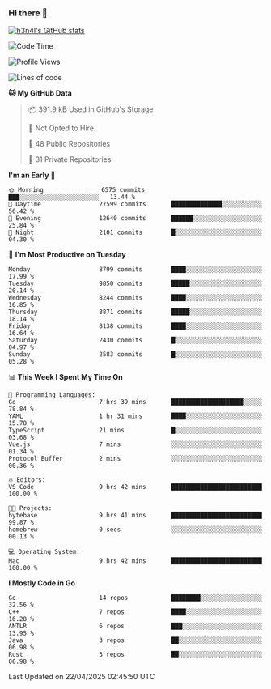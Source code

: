 ### Hi there 👋

[![h3n4l's GitHub stats](https://github-readme-stats.vercel.app/api?username=h3n4l&count_private=true&show_icons=true&theme=radical)](https://github.com/h3n4l/github-readme-stats)

<!--START_SECTION:waka-->
![Code Time](http://img.shields.io/badge/Code%20Time-2%2C149%20hrs%2023%20mins-blue)

![Profile Views](http://img.shields.io/badge/Profile%20Views-11-blue)

![Lines of code](https://img.shields.io/badge/From%20Hello%20World%20I%27ve%20Written-16.3%20million%20lines%20of%20code-blue)

**🐱 My GitHub Data** 

> 📦 391.9 kB Used in GitHub's Storage 
 > 
> 🚫 Not Opted to Hire
 > 
> 📜 48 Public Repositories 
 > 
> 🔑 31 Private Repositories 
 > 
**I'm an Early 🐤** 

```text
🌞 Morning                6575 commits        ███░░░░░░░░░░░░░░░░░░░░░░   13.44 % 
🌆 Daytime                27599 commits       ██████████████░░░░░░░░░░░   56.42 % 
🌃 Evening                12640 commits       ██████░░░░░░░░░░░░░░░░░░░   25.84 % 
🌙 Night                  2101 commits        █░░░░░░░░░░░░░░░░░░░░░░░░   04.30 % 
```
📅 **I'm Most Productive on Tuesday** 

```text
Monday                   8799 commits        ████░░░░░░░░░░░░░░░░░░░░░   17.99 % 
Tuesday                  9850 commits        █████░░░░░░░░░░░░░░░░░░░░   20.14 % 
Wednesday                8244 commits        ████░░░░░░░░░░░░░░░░░░░░░   16.85 % 
Thursday                 8871 commits        █████░░░░░░░░░░░░░░░░░░░░   18.14 % 
Friday                   8138 commits        ████░░░░░░░░░░░░░░░░░░░░░   16.64 % 
Saturday                 2430 commits        █░░░░░░░░░░░░░░░░░░░░░░░░   04.97 % 
Sunday                   2583 commits        █░░░░░░░░░░░░░░░░░░░░░░░░   05.28 % 
```


📊 **This Week I Spent My Time On** 

```text
💬 Programming Languages: 
Go                       7 hrs 39 mins       ████████████████████░░░░░   78.84 % 
YAML                     1 hr 31 mins        ████░░░░░░░░░░░░░░░░░░░░░   15.78 % 
TypeScript               21 mins             █░░░░░░░░░░░░░░░░░░░░░░░░   03.68 % 
Vue.js                   7 mins              ░░░░░░░░░░░░░░░░░░░░░░░░░   01.34 % 
Protocol Buffer          2 mins              ░░░░░░░░░░░░░░░░░░░░░░░░░   00.36 % 

🔥 Editors: 
VS Code                  9 hrs 42 mins       █████████████████████████   100.00 % 

🐱‍💻 Projects: 
bytebase                 9 hrs 41 mins       █████████████████████████   99.87 % 
homebrew                 0 secs              ░░░░░░░░░░░░░░░░░░░░░░░░░   00.13 % 

💻 Operating System: 
Mac                      9 hrs 42 mins       █████████████████████████   100.00 % 
```

**I Mostly Code in Go** 

```text
Go                       14 repos            ████████░░░░░░░░░░░░░░░░░   32.56 % 
C++                      7 repos             ████░░░░░░░░░░░░░░░░░░░░░   16.28 % 
ANTLR                    6 repos             ███░░░░░░░░░░░░░░░░░░░░░░   13.95 % 
Java                     3 repos             ██░░░░░░░░░░░░░░░░░░░░░░░   06.98 % 
Rust                     3 repos             ██░░░░░░░░░░░░░░░░░░░░░░░   06.98 % 
```




 Last Updated on 22/04/2025 02:45:50 UTC
<!--END_SECTION:waka-->

